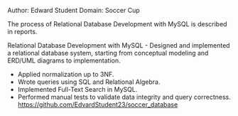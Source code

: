 Author: Edward Student
Domain: Soccer Cup

The process of Relational Database Development with MySQL is described in reports.

Relational Database Development with MySQL	- Designed and implemented a relational database system, starting from conceptual modeling and ERD/UML diagrams to implementation.
 - Applied normalization up to 3NF.
 - Wrote queries using SQL and Relational Algebra.
 - Implemented Full-Text Search in MySQL.
 - Performed manual tests to validate data integrity and query correctness. https://github.com/EdvardStudent23/soccer_database
